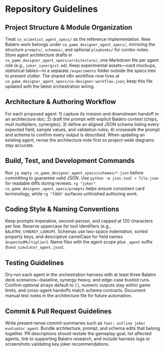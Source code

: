 # Repository Guidelines

## Project Structure & Module Organization
Treat `co_scientist_agent_specs/` as the reference implementation. New Balatro work belongs under `co_game_designer_agent_specs/`, mirroring the structure `prompts/`, `schemas/`, and optional `playbooks/` for combo notes. Store agent architecture drafts in `co_game_designer_agent_specs/architecture/`, one Markdown file per agent role (e.g., `joker_synergist.md`). Keep experimental assets—card mockups, statistical tables—in a separate `/experiments` folder outside the specs tree to prevent clutter.
The shared n8n workflow now lives at `co_game_designer_agent_specs/co-designer-workflow.json`; keep this file updated with the latest orchestration wiring.

## Architecture & Authoring Workflow
For each proposed agent: 1) capture its mission and downstream handoff in an architecture doc; 2) draft the prompt with explicit Balatro context (chips, mult multipliers, synergies); 3) define an aligned JSON schema listing every expected field, sample values, and validation rules; 4) crosswalk the prompt and schema to confirm every output is described. When updating an existing agent, revise the architecture note first so project-wide diagrams stay accurate.

## Build, Test, and Development Commands
Run `jq empty co_game_designer_agent_specs/schemas/*.json` before committing to guarantee valid JSON. Use `python -m json.tool < file.json` for readable diffs during reviews. `rg "joker" co_game_designer_agent_specs/prompts` helps ensure consistent card terminology, while `rg "TODO"` surfaces unfinished authoring work.

## Coding Style & Naming Conventions
Keep prompts imperative, second-person, and capped at 120 characters per line. Reserve uppercase for tool identifiers (e.g., `BALATRO_SYNERGY_LOOKUP`). Schemas use two-space indentation, sorted property keys, and descriptive camelCase for field names (`expectedMultiplier`). Name files with the agent scope plus `_agent` suffix (`hand_simulator_agent.json`).

## Testing Guidelines
Dry-run each agent in the orchestration harness with at least three Balatro deck scenarios—baseline, synergy-heavy, and edge-case busted runs. Confirm optional arrays default to `[]`, numeric outputs stay within game limits, and cross-agent handoffs match schema contracts. Document manual test notes in the architecture file for future automation.

## Commit & Pull Request Guidelines
Write present-tense commit summaries such as `feat: outline joker evaluator agent`. Bundle architecture, prompt, and schema edits that belong together. PR descriptions should restate the gameplay goal, list affected agents, link to supporting Balatro research, and include harness logs or screenshots validating key joker recommendations.
